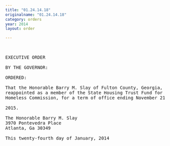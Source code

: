 ```yaml
---
title: "01.24.14.18"
originalname: "01.24.14.18"
category: orders
year: 2014
layout: order

---
```

<pre>
 

EXECUTIVE ORDER

BY THE GOVERNOR:

ORDERED:

That the Honorable Barry M. Slay of Fulton County, Georgia, is
reappointed as a member of the State Housing Trust Fund for the
Homeless Commission, for a term of office ending November 21,

2015.

The Honorable Barry M. Slay
3970 Pontevedra Place
Atlanta, Ga 30349

This twenty-fourth day of January, 2014

 

</pre>
